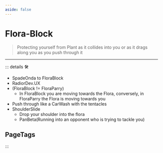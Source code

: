```yaml
---
aside: false
---
```

# Flora-Block

> Protecting yourself from Plant as it collides into you or as it drags along you as you push through it

---

<!-- =================================================== -->
<!-- =================================================== -->
<!-- =================================================== -->
<!-- =================================================== -->
<!-- =================================================== -->
::: details 🛠

- SpadeOnda to FloraBlock
- RadiorDev.UX
- (FloraBlock != FloraParry)
    - In FloraBlock you are moving towards the Flora, conversely, in FloraParry the Flora is moving towards you
- Push through like a CarWash with the tentacles
- ShoulderSlide
    - Drop your shoulder into the flora
    - PanBeta(Running into an opponent who is trying to tackle you)

<h2>PageTags</h2>

:::
